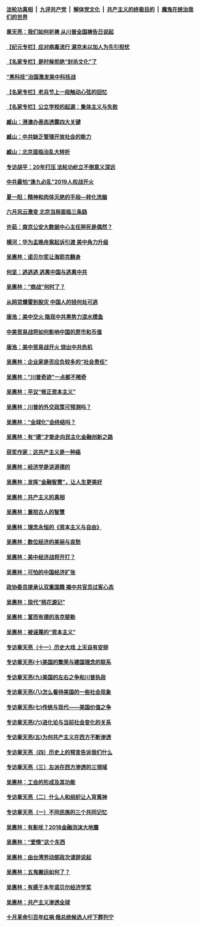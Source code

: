 ####  [法轮功真相](../../../../basic/blob/master/README.md?t=07022231) &nbsp;|&nbsp; [九评共产党](../../../../9ping.md/blob/master/README.md?t=07022231) &nbsp;|&nbsp; [解体党文化](../../../../jtdwh.md/blob/master/README.md?t=07022231)  &nbsp;|&nbsp; [共产主义的终极目的](../../../../gczydzjmd.md/blob/master/README.md?t=07022231) &nbsp;|&nbsp; [魔鬼在统治我们的世界](../../../../mgztzwmdsj.md/blob/master/README.md?t=07022231) 

#### [章天亮：我们如何祈祷 从川普全国祷告日说起](../pages/nsc423/n11944627.md?t=07022231) 

#### [【纪元专栏】应对病毒流行 渥京未以加人为先引担忧](../pages/nsc423/n11875714.md?t=07022231) 

#### [【名家专栏】是时候拒绝“封杀文化”了](../pages/nsc423/n11814093.md?t=07022231) 

#### [“黑科技”治国激发美中科技战](../pages/nsc423/n11638056.md?t=07022231) 

#### [【名家专栏】老兵节上一段触动心弦的回忆](../pages/nsc423/n11646016.md?t=07022231) 

#### [【名家专栏】公立学校的起源：集体主义与失败](../pages/nsc423/n11601833.md?t=07022231) 

#### [臧山：港澳办表态透露四大关键](../pages/nsc423/n11421628.md?t=07022231) 

#### [臧山：中共缺乏管理开放社会的能力](../pages/nsc423/n11407457.md?t=07022231) 

#### [臧山：北京面临治乱大转折](../pages/nsc423/n11406895.md?t=07022231) 

#### [专访胡平：20年打压 法轮功屹立不倒意义深远](../pages/nsc423/n11398800.md?t=07022231) 

#### [中共最怕“逢九必乱”2019人权战开火](../pages/nsc423/n11385248.md?t=07022231) 

#### [夏一阳：精神和肉体灭绝的手段—转化洗脑](../pages/nsc423/n11368250.md?t=07022231) 

#### [六月风云激变 北京当局面临三条路](../pages/nsc423/n11313668.md?t=07022231) 

#### [许茹：南京公安大数据中心主任猝死是偶然？](../pages/nsc423/n11064744.md?t=07022231) 

#### [横河：华为孟晚舟案起诉引渡 美中角力升级](../pages/nsc423/n11027230.md?t=07022231) 

#### [吴惠林：诺贝尔奖让海耶克翻身](../pages/nsc423/n10890049.md?t=07022231) 

#### [何坚：逃逃逃 逃离中国与逃离中共](../pages/nsc423/n10592891.md?t=07022231) 

#### [吴惠林：“商战”何时了？](../pages/nsc423/n10573558.md?t=07022231) 

#### [从网贷爆雷到股灾 中国人的钱何处可逃](../pages/nsc423/n10572800.md?t=07022231) 

#### [唐浩：美中交火 隐现中共黑势力混水摸鱼](../pages/nsc423/n10544040.md?t=07022231) 

#### [中美贸易战将如何影响中国的房市和币值](../pages/nsc423/n10543697.md?t=07022231) 

#### [唐浩：美中贸易战开火 烧出中共危机](../pages/nsc423/n10540126.md?t=07022231) 

#### [吴惠林：企业家是否应负较多的“社会责任”](../pages/nsc423/n10535022.md?t=07022231) 

#### [吴惠林：“川普奇迹”一点都不稀奇](../pages/nsc423/n10512808.md?t=07022231) 

#### [吴惠林：平议“修正资本主义”](../pages/nsc423/n10495724.md?t=07022231) 

#### [吴惠林：川普的外交政策可预测吗？](../pages/nsc423/n10462387.md?t=07022231) 

#### [吴惠林：“全球化”会终结吗？](../pages/nsc423/n10452838.md?t=07022231) 

#### [吴惠林：有“德”才能走向民主化金融创新之路](../pages/nsc423/n10432292.md?t=07022231) 

#### [获奖作家：这共产主义是一种癌](../pages/nsc423/n10431541.md?t=07022231) 

#### [吴惠林：经济学是讲道德的](../pages/nsc423/n10398014.md?t=07022231) 

#### [吴惠林：发挥“金融智慧”，让人生更美好](../pages/nsc423/n10375019.md?t=07022231) 

#### [吴惠林：共产主义的真相](../pages/nsc423/n10351394.md?t=07022231) 

#### [吴惠林：重拾古人的智慧](../pages/nsc423/n10337691.md?t=07022231) 

#### [吴惠林：理念永恒的《资本主义与自由》](../pages/nsc423/n10316274.md?t=07022231) 

#### [吴惠林：数位经济的美丽与哀愁](../pages/nsc423/n10292946.md?t=07022231) 

#### [吴惠林：美中经济战将开打？](../pages/nsc423/n10258825.md?t=07022231) 

#### [吴惠林：可怕的中国经济扩张](../pages/nsc423/n10219147.md?t=07022231) 

#### [政协委员提承认双重国籍 揭中共官员过客心态](../pages/nsc423/n10208809.md?t=07022231) 

#### [吴惠林：现代“桃花源记”](../pages/nsc423/n10185234.md?t=07022231) 

#### [吴惠林：富而有德的洛克斐勒](../pages/nsc423/n10142264.md?t=07022231) 

#### [吴惠林：被诬蔑的“资本主义”](../pages/nsc423/n10124816.md?t=07022231) 

#### [专访章天亮（十一）历史大戏 上天自有安排](../pages/nsc423/n10094905.md?t=07022231) 

#### [专访章天亮(十)美国的繁荣与建国理念的联系](../pages/nsc423/n10094899.md?t=07022231) 

#### [专访章天亮(九)美国的左右之争和川普执政](../pages/nsc423/n10094889.md?t=07022231) 

#### [专访章天亮(八)怎么看待美国的一些社会现象](../pages/nsc423/n10094857.md?t=07022231) 

#### [专访章天亮(七)传统与现代——美国价值之争](../pages/nsc423/n10093140.md?t=07022231) 

#### [专访章天亮(六)进化论与当前社会变化的关系](../pages/nsc423/n10092036.md?t=07022231) 

#### [专访章天亮(五)为何共产主义在西方不断渗透](../pages/nsc423/n10083620.md?t=07022231) 

#### [专访章天亮（四）历史上的预言告诉我们什么](../pages/nsc423/n10083606.md?t=07022231) 

#### [专访章天亮（三）左派在西方渗透的三领域](../pages/nsc423/n10081115.md?t=07022231) 

#### [吴惠林：工会的形成及其功能](../pages/nsc423/n10080633.md?t=07022231) 

#### [专访章天亮（二）什么人和组织让人背离神](../pages/nsc423/n10076637.md?t=07022231) 

#### [专访章天亮（一）不同民族的三个共同记忆](../pages/nsc423/n10074188.md?t=07022231) 

#### [吴惠林：有影呒？2018金融泡沫大地震](../pages/nsc423/n10040534.md?t=07022231) 

#### [吴惠林：“爱情”这个东西](../pages/nsc423/n10019423.md?t=07022231) 

#### [吴惠林：由台湾劳动部政次请辞说起](../pages/nsc423/n9979679.md?t=07022231) 

#### [吴惠林：五鬼搬运如何了？](../pages/nsc423/n9925338.md?t=07022231) 

#### [吴惠林：有感于本年诺贝尔经济学奖](../pages/nsc423/n9871883.md?t=07022231) 

#### [吴惠林：共产主义渗透全球](../pages/nsc423/n9812748.md?t=07022231) 

#### [十月革命引百年红祸 俄总统候选人吁下葬列宁](../pages/nsc423/n9810182.md?t=07022231) 

